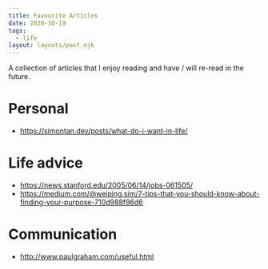 ```yaml
---
title: Favourite Articles
date: 2020-10-19
tags:
  - life
layout: layouts/post.njk
---
```


A collection of articles that I enjoy reading and have / will re-read in the future.

# Personal
- https://simontan.dev/posts/what-do-i-want-in-life/

# Life advice
- https://news.stanford.edu/2005/06/14/jobs-061505/
- https://medium.com/@weiping.sim/7-tips-that-you-should-know-about-finding-your-purpose-710d988f96d6

# Communication
- http://www.paulgraham.com/useful.html

